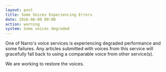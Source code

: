 ```yaml
---
layout: post
title: Some Voices Experiencing Errors
date: 2016-06-09 00:00
action: warning
system: Some voices degraded
---
```

One of Narro's voice services is experiencing degraded performance and some failures. Any articles submitted with voices from this service will gracefully fall back to using a comparable voice from other service(s).

We are working to restore the voices.
